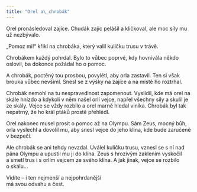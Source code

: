 ```yaml
---
title: "Orel a\_chrobák"
---
```


Orel pronásledoval zajíce. Chudák zajíc pelášil a kličkoval, ale moc síly mu už nezbývalo.

„Pomoz mi!“ křikl na chrobáka, který valil kuličku trusu v trávě.

Chrobákem každý pohrdal. Bylo to vůbec poprvé, kdy hovnivála někdo oslovil, ba dokonce požádal ho o pomoc.

A chrobák, poctěný tou prosbou, povylétl, aby orla zastavil. Ten si však brouka vůbec nevšiml. Snesl se z výšky na zajíce a na místě ho roztrhal.

Chrobák nemohl na tu nespravedlnost zapomenout. Vyslídil, kde má orel na skále hnízdo a kdykoli v něm našel orlí vejce, napřel všechny síly a skulil je ze skály. Vejce se vždy rozbilo a orel marně hledal viníka. Chrobák byl tak nepatrný, že ho král ptáků prostě přehlédl.

Orel nakonec musel prosit o pomoc až na Olympu. Sám Zeus, mocný bůh, orla vyslechl a dovolil mu, aby snesl vejce do jeho klína, kde bude zaručeně v bezpečí.

Ale chrobák se ani tehdy nevzdal. Uválel kuličku trusu, vznesl se s ní nad pána Olympu a upustil mu ji do klína. Zeus s hrozivým zaklením vyskočil a smetl trus i s orlím vejcem ze svého klína. A jak jinak, vejce se rozbilo o skálu…

Vidíte – i ten nejmenší a nejpohrdanější  
má svou odvahu a čest.
